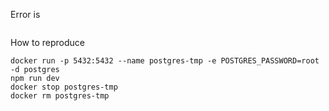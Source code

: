 Error is
```shell

```

How to reproduce
````shell
docker run -p 5432:5432 --name postgres-tmp -e POSTGRES_PASSWORD=root -d postgres 
npm run dev
docker stop postgres-tmp
docker rm postgres-tmp
````
